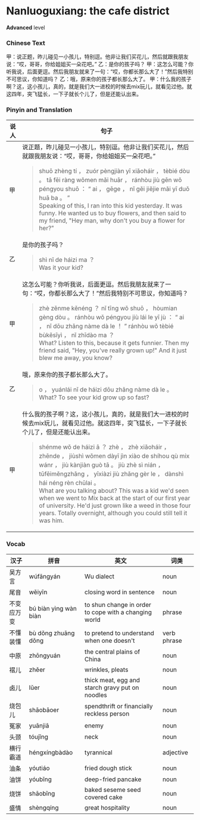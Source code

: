 # Nanluoguxiang: the cafe district
**Advanced** level
### Chinese Text
甲：说正题，昨儿碰见一小孩儿，特别逗。他非让我们买花儿，然后就跟我朋友说：“哎，哥哥，你给姐姐买一朵花吧。”
乙：是你的孩子吗？
甲：这怎么可能？你听我说，后面更逗。然后我朋友就来了一句：“哎，你都长那么大了！”然后我特别不可思议，你知道吗？
乙：哦，原来你的孩子都长那么大了。
甲：什么我的孩子啊？这，这小孩儿，真的，就是我们大一进校的时候去mix玩儿，就看见过他。就这四年，突飞猛长，一下子就长个儿了，但是还能认出来。

### Pinyin and Translation
|说人|句子|
|----|----|
|甲|说正题，昨儿碰见一小孩儿，特别逗。他非让我们买花儿，然后就跟我朋友说：“哎，哥哥，你给姐姐买一朵花吧。”<blockquote>shuō zhèng tí ， zuór pèngjiàn yī xiǎoháir ， tèbié dòu 。 tā fēi ràng wǒmen mǎi huār ， ránhòu jiù gēn wǒ péngyou shuō ： “ ai ， gēge ， nǐ gěi jiějie mǎi yī duǒ huā ba 。 ”<br />Speaking of this, I ran into this kid yesterday. It was funny. He wanted us to buy flowers, and then said to my friend, "Hey man, why don't you buy a flower for her?"</blockquote>|
|乙|是你的孩子吗？<blockquote>shì nǐ de háizi ma ？<br />Was it your kid?</blockquote>|
|甲|这怎么可能？你听我说，后面更逗。然后我朋友就来了一句：“哎，你都长那么大了！”然后我特别不可思议，你知道吗？<blockquote>zhè zěnme kěnéng ？ nǐ tīng wǒ shuō ， hòumian gèng dòu 。 ránhòu wǒ péngyou jiù lái le yī jù ： “ ai ， nǐ dōu zhǎng nàme dà le ！ ” ránhòu wǒ tèbié bùkěsīyì ， nǐ zhīdào ma ？<br />What? Listen to this, because it gets funnier. Then my friend said, "Hey, you've really grown up!" And it just blew me away, you know?</blockquote>|
|乙|哦，原来你的孩子都长那么大了。<blockquote>o ， yuánlái nǐ de háizi dōu zhǎng nàme dà le 。<br />What? To see your kid grow up so fast?</blockquote>|
|甲|什么我的孩子啊？这，这小孩儿，真的，就是我们大一进校的时候去mix玩儿，就看见过他。就这四年，突飞猛长，一下子就长个儿了，但是还能认出来。<blockquote>shénme wǒ de háizi ā ？ zhè ， zhè xiǎoháir ， zhēnde ， jiùshì wǒmen dàyī jìn xiào de shíhou qù mix wánr ， jiù kànjiàn guò tā 。 jiù zhè sì nián ， tūfēiměngzhǎng ， yīxiàzi jiù zhǎng gèr le ， dànshì hái néng rèn chūlai 。<br />What are you talking about? This was a kid we'd seen when we went to Mix back at the start of our first year of university. He'd just grown like a weed in those four years. Totally overnight, although you could still tell it was him.</blockquote>|
### Vocab
|汉子|拼音|英文|词类|
|----|----|----|----|
|吴方言|wúfāngyán|Wu dialect|noun|
|尾音|wěiyīn|closing word in sentence|noun|
|不变应万变|bú biàn yìng wàn biàn|to shun change in order to cope with a changing world|phrase|
|不懂装懂|bù dǒng zhuāng dǒng|to pretend to understand when one doesn't|verb phrase|
|中原|zhōngyuán|the central plains of China|noun|
|褶儿|zhěer|wrinkles, pleats|noun|
|卤儿|lǔer|thick meat, egg and starch gravy put on noodles|noun|
|烧包儿|shāobāoer|spendthrift or financially reckless person|noun|
|冤家|yuānjiā|enemy|noun|
|头颈|tóujǐng|neck|noun|
|横行霸道|héngxíngbàdào|tyrannical|adjective|
|油条|yóutiáo|fried dough stick|noun|
|油饼|yóubǐng|deep-fried pancake|noun|
|烧饼|shāobǐng|baked seseme seed covered cake|noun|
|盛情|shèngqíng|great hospitality|noun|